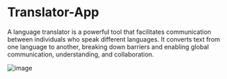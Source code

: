 # Translator-App

A language translator is a powerful tool that facilitates communication between individuals who speak different languages. It converts text from one language to another, breaking down barriers and enabling global communication, understanding, and collaboration.

![image](https://github.com/nimrahSohail/Translator-app/assets/102296918/41ae07bb-980b-4d13-954d-2f4a9a4b9ad5)

